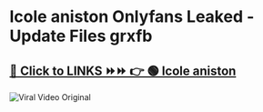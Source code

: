 
 # Icole aniston Onlyfans Leaked - Update Files grxfb

## <h2><a href="https://clipsfans.com/Icole_aniston&ref=git">🔗 Click to LINKS ⏩⏩ 👉 🟢 Icole aniston </a></h2>

<a href="https://clipsfans.com/Icole_aniston&ref=git" rel="nofollow" data-target="animated-image.originalLink"><img src="https://i.ibb.co.com/xMMVF88/686577567.gif" alt="Viral Video Original" style="max-width: 100%; display: inline-block;" data-target="animated-image.originalImage"></a>


